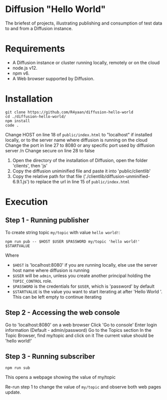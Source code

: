 # Diffusion "Hello World"

The briefest of projects, illustrating publishing and consumption of test data to and from a Diffusion instance.

# Requirements
* A Diffusion instance or cluster running locally, remotely or on the cloud
* node.js v12.
* npm v6.
* A Web browser supported by Diffusion.

# Installation
```
git clone https://github.com/R4yaan/diffusion-hello-world
cd ./diffusion-hello-world/
npm install
code .
```

Change HOST on line 18 of `public/index.html` to "localhost" if installed locally, or to the server name where diffusion is running on the cloud
Change the port in line 27 to 8080 or any specific port used by diffusion server /n Change secure on line 28 to false

1. Open the directory of the installation of Diffusion, open the folder 'clients', then 'js'
2. Copy the diffusion uniminified file and paste it into 'public/clientlib'
3. Copy the relative path for that file ('./clientlib/diffusion-unminified-6.9.1.js') to replace the url in line 15 of `public/index.html`

# Execution

## Step 1 - Running publisher
To create string topic `my/topic` with value `hello world!`:
```
npm run pub -- $HOST $USER $PASSWORD my/topic 'hello world!' $STARTVALUE
```
Where
* `$HOST` is 'localhost:8080' if you are running locally, else use the server host name where diffusion is running
* `$USER` will be `admin`, unless you create another principal holding the `TOPIC_CONTROL` role.
* `$PASSWORD` is the credentials for `$USER`, which is 'password' by default
* `$STARTVALUE` is the value you want to start iterating at after 'Hello World '. This can be left  empty to continue iterating


## Step 2 - Accessing the web console
Go to 'localhost:8080' on a web browser
Click 'Go to console'
Enter login information (Default - admin/password)
Go to the Topics section
In the Topic Browser, find my/topic and click on it
The current value should be 'hello world!'


## Step 3 - Running subscriber
```
npm run sub
```
This opens a webpage showing the value of my/topic


Re-run step 1 to change the value of `my/topic` and observe both web pages update.
